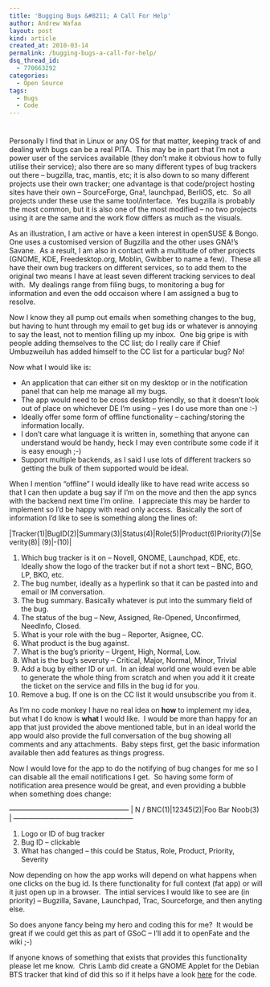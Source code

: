 ```yaml
---
title: 'Bugging Bugs &#8211; A Call For Help'
author: Andrew Wafaa
layout: post
kind: article
created_at: 2010-03-14
permalink: /bugging-bugs-a-call-for-help/
dsq_thread_id:
  - 770663292
categories:
  - Open Source
tags:
  - Bugs
  - Code
---
```

# 

Personally I find that in Linux or any OS for that matter, keeping track of and dealing with bugs can be a real PITA.  This may be in part that I’m not a power user of the services available (they don’t make it obvious how to fully utilise their service); also there are so many different types of bug trackers out there – bugzilla, trac, mantis, etc; it is also down to so many different projects use their own tracker; one advantage is that code/project hosting sites have their own – SourceForge, Gna!, launchpad, BerliOS, etc.  So all projects under these use the same tool/interface.  Yes bugzilla is probably the most common, but it is also one of the most modified – no two projects using it are the same and the work flow differs as much as the visuals.

As an illustration, I am active or have a keen interest in openSUSE & Bongo.  One uses a customised version of Bugzilla and the other uses GNA!’s Savane.  As a result, I am also in contact with a multitude of other projects (GNOME, KDE, Freedesktop.org, Moblin, Gwibber to name a few).  These all have their own bug trackers on different services, so to add them to the original two means I have at least seven different tracking services to deal with.  My dealings range from filing bugs, to monitoring a bug for information and even the odd occaison where I am assigned a bug to resolve.

Now I know they all pump out emails when something changes to the bug, but having to hunt through my email to get bug ids or whatever is annoying to say the least, not to mention filling up my inbox.  One big gripe is with people adding themselves to the CC list; do I really care if Chief Umbuzweiluh has added himself to the CC list for a particular bug? No!

Now what I would like is:

*   An application that can either sit on my desktop or in the notification panel that can help me manage all my bugs.
*   The app would need to be cross desktop friendly, so that it doesn’t look out of place on whichever DE I’m using – yes I do use more than one :-) 
*   Ideally offer some form of offline functionality – caching/storing the information locally.
*   I don’t care what language it is written in, something that anyone can understand would be handy, heck I may even contribute some code if it is easy enough ;-)
*   Support multiple backends, as I said I use lots of different trackers so getting the bulk of them supported would be ideal.

When I mention “offline” I would ideally like to have read write access so that I can then update a bug say if I’m on the move and then the app syncs with the backend next time I’m online.  I appreciate this may be harder to implement so I’d be happy with read only access.  Basically the sort of information I’d like to see is something along the lines of:

|Tracker(1)|BugID(2)|Summary(3)|Status(4)|Role(5)|Product(6)Priority(7)|Severity(8)| (9)|-(10)|

1.  Which bug tracker is it on – Novell, GNOME, Launchpad, KDE, etc. Ideally show the logo of the tracker but if not a short text – BNC, BGO, LP, BKO, etc.
2.  The bug number, ideally as a hyperlink so that it can be pasted into and email or IM conversation.
3.  The bug summary. Basically whatever is put into the summary field of the bug.
4.  The status of the bug – New, Assigned, Re-Opened, Unconfirmed, NeedInfo, Closed.
5.  What is your role with the bug – Reporter, Asignee, CC.
6.  What product is the bug against.
7.  What is the bug’s priority – Urgent, High, Normal, Low.
8.  What is the bug’s severuty – Critical, Major, Normal, Minor, Trivial
9.  Add a bug by either ID or url.  In an ideal world one would even be able to generate the whole thing from scratch and when you add it it create the ticket on the service and fills in the bug id for you.
10. Remove a bug. If one is on the CC list it would unsubscribe you from it.

As I’m no code monkey I have no real idea on **how** to implement my idea, but what I do know is **what** I would like.  I would be more than happy for an app that just provided the above mentioned table, but in an ideal world the app would also provide the full conversation of the bug showing all comments and any attachments.  Baby steps first, get the basic information available then add features as things progress.

Now I would love for the app to do the notifying of bug changes for me so I can disable all the email notifications I get.  So having some form of notification area presence would be great, and even providing a bubble when something does change:

————————————————— 
| N / BNC(1)|12345(2)|Foo Bar Noob(3) | 
—————————————————

1.  Logo or ID of bug tracker
2.  Bug ID – clickable
3.  What has changed – this could be Status, Role, Product, Priority, Severity

Now depending on how the app works will depend on what happens when one clicks on the bug id. Is there functionality for full context (fat app) or will it just open up in a browser.  The intial services I would like to see are (in priority) – Bugzilla, Savane, Launchpad, Trac, Sourceforge, and then anyting else.

So does anyone fancy being my hero and coding this for me?  It would be great if we could get this as part of GSoC – I’ll add it to openFate and the wiki ;-)

If anyone knows of something that exists that provides this functionality please let me know.  Chris Lamb did create a GNOME Applet for the Debian BTS tracker that kind of did this so if it helps have a look [here][3] for the code.

 [3]: http://chris-lamb.co.uk/projects/debian-bts-applet/ "Lamby's BTS Applet"
